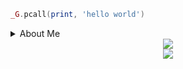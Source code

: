 ```lua
_G.pcall(print, 'hello world')
```

<details><summary>About Me</summary>
### ==============================================
### 🐱 Hi, welcome to my github Uwu
### Here is a student from china, interested in game cheating programming. Mostly code with Python, Lua and GoLang
### ==============================================
</details>

<div align="center"> <img src="https://activity-graph.herokuapp.com/graph?username=icealeximino&theme=xcode" /> </div>

<div align="center"> <img src="https://github.com/icealeximino/icealeximino/blob/main/101790864_p0.jpg?raw=true"> </div>

